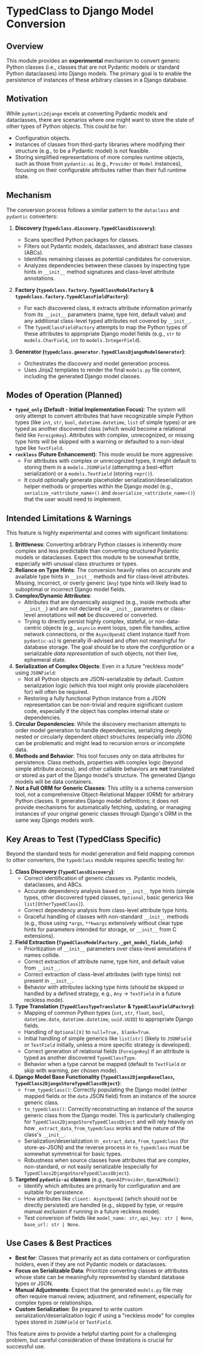 # TypedClass to Django Model Conversion

## Overview

This module provides an **experimental** mechanism to convert generic Python classes (i.e., classes that are not Pydantic models or standard Python dataclasses) into Django models. The primary goal is to enable the persistence of instances of these arbitrary classes in a Django database.

## Motivation

While `pydantic2django` excels at converting Pydantic models and dataclasses, there are scenarios where one might want to store the state of other types of Python objects. This could be for:

-   Configuration objects.
-   Instances of classes from third-party libraries where modifying their structure (e.g., to be a Pydantic model) is not feasible.
-   Storing simplified representations of more complex runtime objects, such as those from `pydantic-ai` (e.g., `Provider` or `Model` instances), focusing on their configurable attributes rather than their full runtime state.

## Mechanism

The conversion process follows a similar pattern to the `dataclass` and `pydantic` converters:

1.  **Discovery (`typedclass.discovery.TypedClassDiscovery`)**:
    *   Scans specified Python packages for classes.
    *   Filters out Pydantic models, dataclasses, and abstract base classes (ABCs).
    *   Identifies remaining classes as potential candidates for conversion.
    *   Analyzes dependencies between these classes by inspecting type hints in `__init__` method signatures and class-level attribute annotations.

2.  **Factory (`typedclass.factory.TypedClassModelFactory` & `typedclass.factory.TypedClassFieldFactory`)**:
    *   For each discovered class, it extracts attribute information primarily from its `__init__` parameters (name, type hint, default value) and any additional class-level typed attributes not covered by `__init__`.
    *   The `TypedClassFieldFactory` attempts to map the Python types of these attributes to appropriate Django model fields (e.g., `str` to `models.CharField`, `int` to `models.IntegerField`).

3.  **Generator (`typedclass.generator.TypedClassDjangoModelGenerator`)**:
    *   Orchestrates the discovery and model generation process.
    *   Uses Jinja2 templates to render the final `models.py` file content, including the generated Django model classes.

## Modes of Operation (Planned)

-   **`typed_only` (Default - Initial Implementation Focus)**: The system will only attempt to convert attributes that have recognizable simple Python types (like `int`, `str`, `bool`, `datetime.datetime`, `list` of simple types) or are typed as another discovered class (which would become a relational field like `ForeignKey`). Attributes with complex, unrecognized, or missing type hints will be skipped with a warning or defaulted to a non-ideal type like `TextField`.
-   **`reckless` (Future Enhancement)**: This mode would be more aggressive:
    *   For attributes with complex or unrecognized types, it might default to storing them in a `models.JSONField` (attempting a best-effort serialization) or a `models.TextField` (storing `repr()`).
    *   It could optionally generate placeholder serialization/deserialization helper methods or properties within the Django model (e.g., `serialize_<attribute_name>()` and `deserialize_<attribute_name>()`) that the user would need to implement.

## Intended Limitations & Warnings

This feature is highly experimental and comes with significant limitations:

1.  **Brittleness**: Converting arbitrary Python classes is inherently more complex and less predictable than converting structured Pydantic models or dataclasses. Expect this module to be somewhat brittle, especially with unusual class structures or types.
2.  **Reliance on Type Hints**: The conversion heavily relies on accurate and available type hints in `__init__` methods and for class-level attributes. Missing, incorrect, or overly generic (`Any`) type hints will likely lead to suboptimal or incorrect Django model fields.
3.  **Complex/Dynamic Attributes**:
    *   Attributes that are dynamically assigned (e.g., inside methods after `__init__`) and are not declared via `__init__` parameters or class-level annotations will **not** be discovered or converted.
    *   Trying to directly persist highly complex, stateful, or non-data-centric objects (e.g., `asyncio` event loops, open file handles, active network connections, or the `AsyncOpenAI` client instance itself from `pydantic-ai`) is generally ill-advised and often not meaningful for database storage. The goal should be to store the *configuration* or a serializable *data representation* of such objects, not their live, ephemeral state.
4.  **Serialization of Complex Objects**: Even in a future "reckless mode" using `JSONField`:
    *   Not all Python objects are JSON-serializable by default. Custom serialization logic (which this tool might only provide placeholders for) will often be required.
    *   Restoring a fully functional Python instance from a JSON representation can be non-trivial and require significant custom code, especially if the object has complex internal state or dependencies.
5.  **Circular Dependencies**: While the discovery mechanism attempts to order model generation to handle dependencies, serializing deeply nested or circularly dependent object structures (especially into JSON) can be problematic and might lead to recursion errors or incomplete data.
6.  **Methods and Behavior**: This tool focuses *only* on data attributes for persistence. Class methods, properties with complex logic (beyond simple attribute access), and other callable behaviors are **not** translated or stored as part of the Django model's structure. The generated Django models will be data containers.
7.  **Not a Full ORM for Generic Classes**: This utility is a schema *conversion* tool, not a comprehensive Object-Relational Mapper (ORM) for arbitrary Python classes. It generates Django model definitions; it does not provide mechanisms for automatically fetching, updating, or managing instances of your original generic classes through Django's ORM in the same way Django models work.

## Key Areas to Test (TypedClass Specific)

Beyond the standard tests for model generation and field mapping common to other converters, the `typedclass` module requires specific testing for:

1.  **Class Discovery (`TypedClassDiscovery`)**:
    *   Correct identification of generic classes vs. Pydantic models, dataclasses, and ABCs.
    *   Accurate dependency analysis based on `__init__` type hints (simple types, other discovered typed classes, `Optional`, basic generics like `list[OtherTypedClass]`).
    *   Correct dependency analysis from class-level attribute type hints.
    *   Graceful handling of classes with non-standard `__init__` methods (e.g., those using `*args`, `**kwargs` extensively without clear type hints for parameters intended for storage, or `__init__` from C extensions).
2.  **Field Extraction (`TypedClassModelFactory._get_model_fields_info`)**:
    *   Prioritization of `__init__` parameters over class-level annotations if names collide.
    *   Correct extraction of attribute name, type hint, and default value from `__init__`.
    *   Correct extraction of class-level attributes (with type hints) not present in `__init__`.
    *   Behavior with attributes lacking type hints (should be skipped or handled by a defined strategy, e.g., `Any` -> `TextField` in a future reckless mode).
3.  **Type Translation (`TypedClassTypeTranslator` & `TypedClassFieldFactory`)**:
    *   Mapping of common Python types (`int`, `str`, `float`, `bool`, `datetime.date`, `datetime.datetime`, `uuid.UUID`) to appropriate Django fields.
    *   Handling of `Optional[X]` to `null=True, blank=True`.
    *   Initial handling of simple generics like `list[str]` (likely to `JSONField` or `TextField` initially, unless a more specific strategy is developed).
    *   Correct generation of relational fields (`ForeignKey`) if an attribute is typed as another discovered `TypedClassType`.
    *   Behavior when a type cannot be mapped (default to `TextField` or skip with warning, per chosen mode).
4.  **Django Model Base Functionality (`TypedClass2DjangoBaseClass`, `TypedClass2DjangoStoreTypedClassObject`)**:
    *   `from_typedclass()`: Correctly populating the Django model (either mapped fields or the `data` JSON field) from an instance of the source generic class.
    *   `to_typedclass()`: Correctly reconstructing an instance of the source generic class from the Django model. This is particularly challenging for `TypedClass2DjangoStoreTypedClassObject` and will rely heavily on how `_extract_data_from_typedclass` works and the nature of the class's `__init__`.
    *   Serialization/deserialization in `_extract_data_from_typedclass` (for store-as-JSON) and the reverse process in `to_typedclass` must be somewhat symmetrical for basic types.
    *   Robustness when source classes have attributes that are complex, non-standard, or not easily serializable (especially for `TypedClass2DjangoStoreTypedClassObject`).
5.  **Targeted `pydantic-ai` classes** (e.g., `OpenAIProvider`, `OpenAIModel`):
    *   Identify which attributes are primarily for configuration and are suitable for persistence.
    *   How attributes like `client: AsyncOpenAI` (which should *not* be directly persisted) are handled (e.g., skipped by type, or require manual exclusion if running in a future reckless mode).
    *   Test conversion of fields like `model_name: str`, `api_key: str | None`, `base_url: str | None`.

## Use Cases & Best Practices

-   **Best for**: Classes that primarily act as data containers or configuration holders, even if they are not Pydantic models or dataclasses.
-   **Focus on Serializable Data**: Prioritize converting classes or attributes whose state can be meaningfully represented by standard database types or JSON.
-   **Manual Adjustments**: Expect that the generated `models.py` file may often require manual review, adjustment, and refinement, especially for complex types or relationships.
-   **Custom Serialization**: Be prepared to write custom serialization/deserialization logic if using a "reckless mode" for complex types stored in `JSONField` or `TextField`.

This feature aims to provide a helpful starting point for a challenging problem, but careful consideration of these limitations is crucial for successful use.
